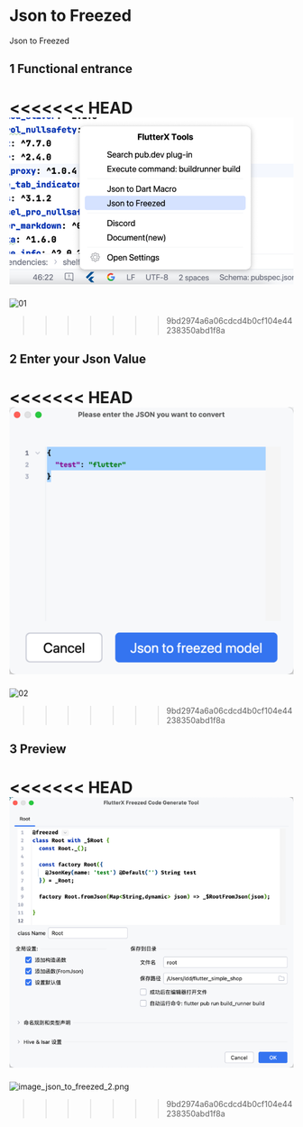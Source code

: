 # Json to Freezed


Json to Freezed


## 1 Functional entrance

<<<<<<< HEAD
![01](../../assets/images/01.png)
=======
![01](/images/json_to_freezed/01.png)
>>>>>>> 9bd2974a6a06cdcd4b0cf104e44238350abd1f8a


## 2 Enter your Json Value

<<<<<<< HEAD
![02](../../assets/images/02.png)
=======
![02](/images/json_to_freezed/02.png)
>>>>>>> 9bd2974a6a06cdcd4b0cf104e44238350abd1f8a


## 3 Preview

<<<<<<< HEAD
![image_json_to_freezed_2.png](../../assets/images/image_json_to_freezed_2.png)
=======
![image_json_to_freezed_2.png](/images/image_json_to_freezed_2.png)
>>>>>>> 9bd2974a6a06cdcd4b0cf104e44238350abd1f8a


